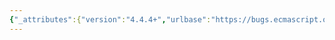 ```yaml
---
{"_attributes":{"version":"4.4.4+","urlbase":"https://bugs.ecmascript.org/","maintainer":"dherman@mozilla.com"},"bug":{"bug_id":604,"creation_ts":"2012-08-04 22:35:00 -0700","short_desc":"7.8.6: \"the sequence consisting of the code units consisting of\"","delta_ts":"2012-09-28 12:24:06 -0700","product":"Draft for 6th Edition","component":"editorial issue","version":"Rev 9: July 8, 2012 Draft","rep_platform":"All","op_sys":"All","bug_status":"RESOLVED","resolution":"FIXED","priority":"Normal","bug_severity":"minor","everconfirmed":true,"reporter":{"uid":"jmdyck","name":"Michael Dyck"},"assigned_to":{"uid":"allen","name":"Allen Wirfs-Brock"},"long_desc":[{"commentid":1404,"comment_count":0,"who":{"uid":"jmdyck","name":"Michael Dyck"},"bug_when":"2012-08-04 22:35:49 -0700","thetext":"In 7.8.6 \"Quasi Literal Lexical Components\",\nunder \"Static Semantics: QV's and RQV's\",\ntwo of the rules contain the phrase:\n    \"the sequence consisting of the code units consisting of ...\"\n\nChange to\n    \"the sequence of code units consisting of ...\"\nor even just\n    \"the sequence consisting of ...\"\n(as appears in other rules in that section)."},{"commentid":1440,"comment_count":1,"who":{"uid":"allen","name":"Allen Wirfs-Brock"},"bug_when":"2012-08-13 15:55:02 -0700","thetext":"corrected in editor's draft"},{"commentid":1665,"comment_count":2,"who":{"uid":"allen","name":"Allen Wirfs-Brock"},"bug_when":"2012-09-28 12:24:06 -0700","thetext":"fixed in rev10, Sept. 27 2012 draft"}]}}
---
```

